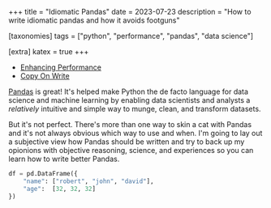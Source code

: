 +++
title = "Idiomatic Pandas"
date = 2023-07-23
description = "How to write idiomatic pandas and how it avoids footguns"

[taxonomies]
tags = ["python", "performance", "pandas", "data science"]

[extra]
katex = true
+++

- [Enhancing Performance](https://pandas.pydata.org/docs/user_guide/enhancingperf.html)
- [Copy On Write](https://pandas.pydata.org/docs/user_guide/copy_on_write.html)

[Pandas](https://pandas.pydata.org/) is great!  It's helped make Python the de facto language for data science and
machine learning by enabling data scientists and analysts a _relatively_ intuitive
and simple way to munge, clean, and transform datasets.

But it's not perfect.  There's more than one way to skin a cat with Pandas and it's not
always obvious which way to use and when.  I'm going to lay out a subjective view how Pandas
should be written and try to back up my opionions with objective reasoning, science,
and experiences so you can learn how to write better Pandas.

```python
df = pd.DataFrame({
    "name": ["robert", "john", "david"],
    "age":  [32, 32, 32]
})
```
